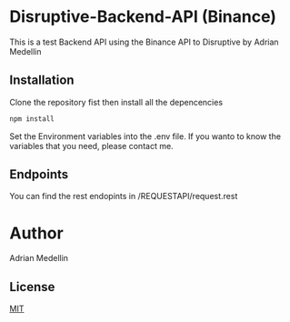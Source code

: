# Disruptive-Backend-API (Binance)

This is a test Backend API using the Binance API to Disruptive by Adrian Medellin

## Installation

Clone the repository fist then install all the depencencies

```bash
npm install
```

Set the Environment variables into the .env file. If you wanto to know the variables that you need, please contact me.


## Endpoints
You can find the rest endopints in /REQUESTAPI/request.rest

# Author

Adrian Medellin

## License
[MIT](https://choosealicense.com/licenses/mit/)